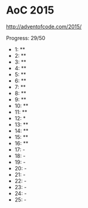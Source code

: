 AoC 2015
====

http://adventofcode.com/2015/


Progress: 29/50

- 1:      **
- 2:      **
- 3:      **
- 4:      **
- 5:      **
- 6:      **
- 7:      **
- 8:      **
- 9:      **
- 10:     **
- 11:     **
- 12:     *
- 13:     **
- 14:     **
- 15:     **
- 16:     **
- 17:     -
- 18:     -
- 19:     -
- 20:     -
- 21:     -
- 22:     -
- 23:     -
- 24:     -
- 25:     -